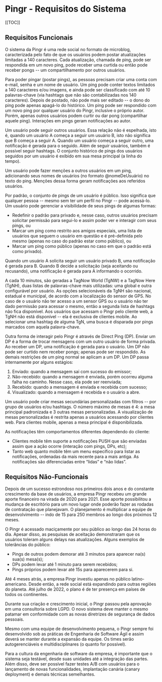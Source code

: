 # Pingr - Requisitos do Sistema

[[TOC]]

## Requisitos Funcionais

O sistema da Pingr é uma rede social no formato de microblog, caracterizada pelo fato de que os usuários podem postar atualizações limitadas a 140 caracteres. Cada atualização, chamada de ping, pode ser respondida em um novo ping, pode receber uma curtida ou então pode receber pongs -- um compartilhamento por outros usuários.

Para poder pingar (postar pings), as pessoas precisam criar uma conta com e-mail, senha e um nome de usuário. Um ping pode conter textos limitados a 140 caracteres e/ou imagens, e ainda pode ser classificado com até 10 palavras-chave (via hashtags que não são contabilizadas nos 140 caracteres). Depois de postado, não pode mais ser editado -- o dono do ping pode apenas apagá-lo do histórico. Um ping pode ser respondido com um novo ping por qualquer usuário do Pingr, inclusive o próprio autor. Porém, apenas outros usuários podem curtir ou dar pong (compartilhar aquele ping). Interações em pings geram notificações ao autor.

Um usuário pode seguir outros usuários. Essa relação não é espelhada, isto é, quando um usuário A começa a seguir um usuário B, isto não significa que B começa a seguir A. Quando um usuário começa a seguir outro, uma notificação é gerada para o seguido. Além de seguir usuários, também é possível seguir hashtags. O conjunto histórico de pings dos usuários seguidos por um usuário é exibido em sua mesa principal (a linha do tempo).

Um usuário pode fazer menções a outros usuários em um ping, adicionando seus nomes de usuários (no formato @nomeDeUsuário) no texto do ping. Menções dessa forma geram notificações aos referidos usuários.

Por padrão, o conjunto de pings de um usuário é público. Isso significa que qualquer pessoa -- mesmo sem ter um perfil no Pingr -- pode acessá-lo. Um usuário pode gerenciar a visibilidade de seus pings de algumas formas:
  - Redefinir o padrão para privado e, nesse caso, outros usuários precisam solicitar permissão para segui-lo e assim poder ver e interagir com seus pings, ou
  - Marcar um ping como restrito aos amigos especiais, uma lista de usuários que seguem o usuário em questão e é pré-definida pelo mesmo (apenas no caso do padrão estar como público), ou
  - Marcar um ping como público (apenas no caso em que o padrão está como privado).

Quando um usuário A solicita seguir um usuário privado B, uma notificação é gerada para B. Quando B decide a solicitação (seja aceitando ou recusando), uma notificação é gerada para A informando o ocorrido.

A cada 10 minutos, são geradas a TagNow World (TgNW) e a TagNow Here (TgNH), duas listas de palavras-chave mais utilizadas: uma global e outra configurável por usuário. As opções selecionáveis da TgNH são nacional, estadual e municipal, de acordo com a localização do sensor de GPS. No caso de o usuário não ter acesso a um sensor GPS ou o usuário não ter dado permissão para acessar o mesmo, então a segunda lista de hashtags não fica disponível. Aos usuários que acessam o Pingr pelo cliente web, a TgNH não está disponível -- ela é exclusiva de clientes mobile. Ao selecionar uma hashtag de alguma TgN, uma busca é disparada por pings marcados com aquela palavra-chave.

Outra forma de interagir pelo Pingr é através de Direct Ping (DP). Enviar um DP é a forma de trocar mensagens com um outro usuário de forma privada. Ao receber um DP, uma notificação é gerada para o usuário. Um DP não pode ser curtido nem receber pongs; apenas pode ser respondido. As demais restrições de um ping normal se aplicam a um DP. Um DP passa internamente por alguns estágios:
  1. Enviado: quando a mensagem sai com sucesso do emissor;
  2. Não-recebido: quando a mensagem é enviada, porém ocorreu alguma falha no caminho. Nesse caso, ela pode ser reenviada;
  3. Recebido: quando a mensagem é enviada e recebida com sucesso;
  4. Visualizado: quando a mensagem é recebida e o usuário a abre.

Um usuário pode criar mesas secundárias personalizadas com filtros -- por grupo de usuários e/ou hashtags. O número máximo de mesas é 4: a mesa principal padronizada e 3 outras mesas personalizadas. A visualização de mesas personalizadas é restrita apenas a usuários acessando por clientes web. Para clientes mobile, apenas a mesa principal é disponibilizada.

As notificações têm comportamentos diferentes dependendo do cliente:
  - Clientes mobile têm suporte a notificações PUSH que são enviadas assim que a ação ocorre (interação com pings, DPs, etc);
  - Tanto web quanto mobile têm um menu específico para listar as notificações, ordenadas da mais recente para a mais antiga. As notificações são diferenciadas entre “lidas” e “não lidas”.


## Requisitos Não-Funcionais

Depois de um sucesso estrondoso nos primeiros dois anos e do constante crescimento da base de usuários, a empresa Pingr recebeu um grande aporte financeiro na virada de 2020 para 2021. Esse aporte possibilitou a mudança de escritório para um novo lugar onde poderão fazer as rodadas de contratação que planejavam. O planejamento é multiplicar a equipe de desenvolvimento -- indo de 15 para 250 membros ao longo dos próximos 12 meses.

O Pingr é acessado maciçamente por seu público ao longo das 24 horas do dia. Apesar disso, as pesquisas de aceitação demonstraram que os usuários toleram alguns delays nas atualizações. Alguns exemplos de tolerâncias do público:
  - Pings de outros podem demorar até 3 minutos para aparecer na(s) sua(s) mesa(s);
  - DPs podem levar até 1 minuto para serem recebidos;
  - Pings próprios podem levar até 15s para aparecerem para si.

Até 4 meses atrás, a empresa Pingr investiu apenas no público latino-americano. Desde então, a rede social está expandindo para outras regiões do planeta. Até julho de 2022, o plano é de ter presença em países de todos os continentes.

Durante sua criação e crescimento inicial, o Pingr passou pela aprovação em uma consultoria sobre LGPD. O novo sistema deve manter o mesmo patamar em conformidade com as novas diretrizes de segurança de dados pessoais.

Mesmo com uma equipe de desenvolvimento pequena, o Pingr sempre foi desenvolvido sob as práticas de Engenharia de Software Ágil e assim deverá se manter durante a expansão da equipe. Os times serão autogerenciáveis e multidisciplinares (o quanto for possível).

Para a cultura da engenharia de software da empresa, é importante que o sistema seja testável, desde suas unidades até a integração das partes. Além disso, deve ser possível fazer testes A/B com usuários para o lançamento de novas funcionalidades, implantação canária (canary deployment) e demais técnicas semelhantes.
